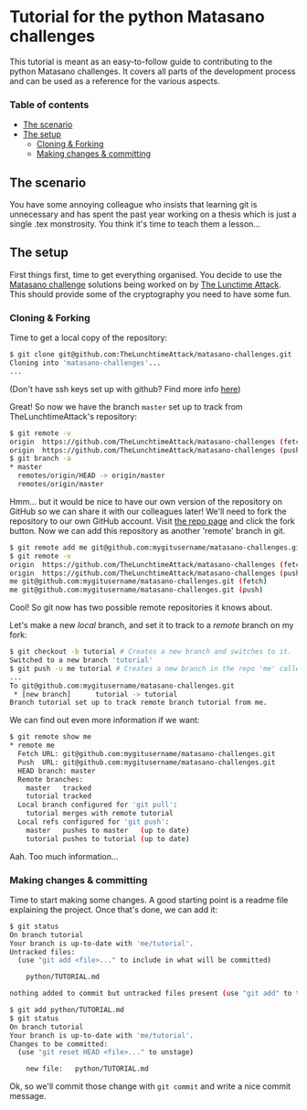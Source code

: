 # Tutorial for the python Matasano challenges

This tutorial is meant as an easy-to-follow guide to contributing to the
python Matasano challenges. It covers all parts of the development process and
can be used as a reference for the various aspects.

### Table of contents
<!-- MarkdownTOC depth=3 bracket=round autolink=true -->

- [The scenario](#the-scenario)
- [The setup](#the-setup)
    - [Cloning & Forking](#cloning--forking)
    - [Making changes & committing](#making-changes--committing)

<!-- /MarkdownTOC -->


## The scenario

You have some annoying colleague who insists that learning git is unnecessary
and has spent the past year working on a thesis which is just a single .tex 
monstrosity. You think it's time to teach them a lesson...

## The setup

First things first, time to get everything organised. You decide to use the
[Matasano challenge](http://cryptopals.com/) solutions being worked on by [The
Lunctime Attack](https://github.com/TheLunchtimeAttack/matasano-challenges).
This should provide some of the cryptography you need to have some fun.

### Cloning & Forking

Time to get a local copy of the repository:
```bash
$ git clone git@github.com:TheLunchtimeAttack/matasano-challenges.git
Cloning into 'matasano-challenges'...
...

```
(Don't have ssh keys set up with github? Find more info
[here](https://help.github.com/articles/generating-an-ssh-key/))

Great! So now we have the branch `master` set up to track from 
TheLunchtimeAttack's repository:
```bash
$ git remote -v
origin  https://github.com/TheLunchtimeAttack/matasano-challenges (fetch)
origin  https://github.com/TheLunchtimeAttack/matasano-challenges (push)
$ git branch -a
* master
  remotes/origin/HEAD -> origin/master
  remotes/origin/master

```
Hmm... but it would be nice to have our own version of the repository on
GitHub so we can share it with our colleagues later! We'll need to fork the
repository to our own GitHub account. Visit [the repo
page](https://github.com/TheLunchtimeAttack/matasano-challenges) and click the
fork button. Now we can add this repository as another 'remote' branch
in git.
```bash
$ git remote add me git@github.com:mygitusername/matasano-challenges.git
$ git remote -v
origin  https://github.com/TheLunchtimeAttack/matasano-challenges (fetch)
origin  https://github.com/TheLunchtimeAttack/matasano-challenges (push)
me git@github.com:mygitusername/matasano-challenges.git (fetch)
me git@github.com:mygitusername/matasano-challenges.git (push)

```
Cool! So git now has two possible remote repositories it knows about.

Let's make a new *local* branch, and set it to track to a *remote* branch
on my fork:
```bash
$ git checkout -b tutorial # Creates a new branch and switches to it.
Switched to a new branch 'tutorial'
$ git push -u me tutorial # Creates a new branch in the repo 'me' called tutorial
...
To git@github.com:mygitusername/matasano-challenges.git
 * [new branch]      tutorial -> tutorial
Branch tutorial set up to track remote branch tutorial from me. 
```
We can find out even more information if we want:
```bash
$ git remote show me
* remote me
  Fetch URL: git@github.com:mygitusername/matasano-challenges.git
  Push  URL: git@github.com:mygitusername/matasano-challenges.git
  HEAD branch: master
  Remote branches:
    master   tracked
    tutorial tracked
  Local branch configured for 'git pull':
    tutorial merges with remote tutorial
  Local refs configured for 'git push':
    master   pushes to master   (up to date)
    tutorial pushes to tutorial (up to date)
```

Aah. Too much information...


### Making changes & committing

Time to start making some changes. A good starting point is a readme file
explaining the project. Once that's done, we can add it:
```bash
$ git status
On branch tutorial
Your branch is up-to-date with 'me/tutorial'.
Untracked files:
  (use "git add <file>..." to include in what will be committed)

    python/TUTORIAL.md

nothing added to commit but untracked files present (use "git add" to track)

$ git add python/TUTORIAL.md
$ git status
On branch tutorial
Your branch is up-to-date with 'me/tutorial'.
Changes to be committed:
  (use "git reset HEAD <file>..." to unstage)

    new file:   python/TUTORIAL.md
```

Ok, so we'll commit those change with `git commit` and write a nice commit
message.
